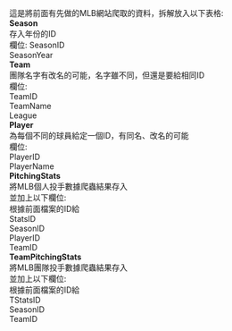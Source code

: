 這是將前面有先做的MLB網站爬取的資料，拆解放入以下表格:\
**Season**\
存入年份的ID\
欄位:
SeasonID\
SeasonYear\
**Team**\
團隊名字有改名的可能，名字雖不同，但還是要給相同ID\
欄位:\
TeamID\
TeamName\
League\
**Player**\
為每個不同的球員給定一個ID，有同名、改名的可能\
欄位:\
PlayerID\
PlayerName\
**PitchingStats**\
將MLB個人投手數據爬蟲結果存入\
並加上以下欄位:\
根據前面檔案的ID給\
StatsID\
SeasonID\
PlayerID\
TeamID\
**TeamPitchingStats**\
將MLB團隊投手數據爬蟲結果存入\
並加上以下欄位:\
根據前面檔案的ID給\
TStatsID\
SeasonID\
TeamID
